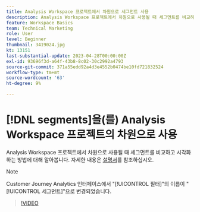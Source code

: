 ```yaml
---
title: Analysis Workspace 프로젝트에서 차원으로 세그먼트 사용
description: Analysis Workspace 프로젝트에서 차원으로 사용될 때 세그먼트를 비교하고 시각화하는 방법에 대해 알아봅니다.
feature: Workspace Basics
team: Technical Marketing
role: User
level: Beginner
thumbnail: 3419024.jpg
kt: 13151
last-substantial-update: 2023-04-28T00:00:00Z
exl-id: 93696f3d-a64f-43b8-8c02-30c2992a4793
source-git-commit: 371a55edd92a4d3e4552b0474be10fd721832524
workflow-type: tm+mt
source-wordcount: '63'
ht-degree: 9%

---
```


# [!DNL segments]을(를) Analysis Workspace 프로젝트의 차원으로 사용

Analysis Workspace 프로젝트에서 차원으로 사용될 때 세그먼트를 비교하고 시각화하는 방법에 대해 알아봅니다. 자세한 내용은 [설명서](https://experienceleague.adobe.com/ko/docs/analytics-platform/using/cja-components/cja-segments/create-filters)를 참조하십시오.

>[!NOTE]
>
> Customer Journey Analytics 인터페이스에서 &quot;[!UICONTROL 필터]&quot;의 이름이 &quot;[!UICONTROL 세그먼트]&quot;으로 변경되었습니다.

>[!VIDEO](https://video.tv.adobe.com/v/3419024/?learn=on&quality=12)
